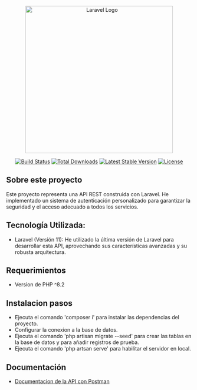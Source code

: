 <p align="center"><a href="https://laravel.com" target="_blank"><img src="https://raw.githubusercontent.com/laravel/art/master/logo-lockup/5%20SVG/2%20CMYK/1%20Full%20Color/laravel-logolockup-cmyk-red.svg" width="400" alt="Laravel Logo"></a></p>

<p align="center">
<a href="https://github.com/laravel/framework/actions"><img src="https://github.com/laravel/framework/workflows/tests/badge.svg" alt="Build Status"></a>
<a href="https://packagist.org/packages/laravel/framework"><img src="https://img.shields.io/packagist/dt/laravel/framework" alt="Total Downloads"></a>
<a href="https://packagist.org/packages/laravel/framework"><img src="https://img.shields.io/packagist/v/laravel/framework" alt="Latest Stable Version"></a>
<a href="https://packagist.org/packages/laravel/framework"><img src="https://img.shields.io/packagist/l/laravel/framework" alt="License"></a>
</p>

## Sobre este proyecto

Este proyecto representa una API REST construida con Laravel. He implementado un sistema de autenticación personalizado para garantizar la seguridad y el acceso adecuado a todos los servicios.

## Tecnología Utilizada:

- Laravel (Versión 11): He utilizado la última versión de Laravel para desarrollar esta API,      aprovechando sus características avanzadas y su robusta arquitectura.

## Requerimientos

- Version de PHP ^8.2

## Instalacion pasos

- Ejecuta el comando 'composer i' para instalar las dependencias del proyecto.
- Configurar la conexion a la base de datos.
- Ejecuta el comando 'php artisan migrate --seed' para crear las tablas en la base de datos y para añadir registros de prueba.
- Ejecuta el comando 'php artsan serve' para habilitar el servidor en local.

## Documentación

- [Documentacion de la API con Postman](https://carlosjaramillo.beauty/download/Prueba%20tecnica%20API%20REST%20Laravel.postman_collection.zip)